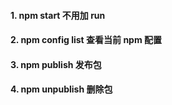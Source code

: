 #### 1. npm start 不用加 run 
#### 2. npm config list 查看当前 npm 配置
#### 3. npm publish 发布包
#### 4. npm unpublish 删除包